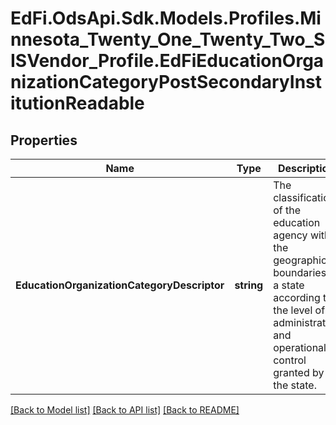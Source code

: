 # EdFi.OdsApi.Sdk.Models.Profiles.Minnesota_Twenty_One_Twenty_Two_SISVendor_Profile.EdFiEducationOrganizationCategoryPostSecondaryInstitutionReadable
## Properties

Name | Type | Description | Notes
------------ | ------------- | ------------- | -------------
**EducationOrganizationCategoryDescriptor** | **string** | The classification of the education agency within the geographic boundaries of a state according to the level of administrative and operational control granted by the state. | 

[[Back to Model list]](../README.md#documentation-for-models) [[Back to API list]](../README.md#documentation-for-api-endpoints) [[Back to README]](../README.md)

